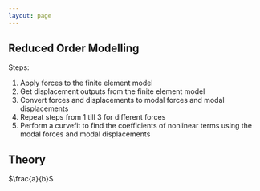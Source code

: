```yaml
---
layout: page
---
```

## Reduced Order Modelling 
Steps:
1. Apply forces to the finite element model
2. Get displacement outputs from the finite element model
3. Convert forces and displacements to modal forces and modal displacements
4. Repeat steps from 1 till 3 for different forces
5. Perform a curvefit to find the coefficients of nonlinear terms using the modal forces and modal displacements
## Theory 
$\frac{a}{b}$
